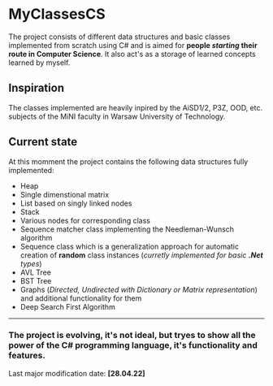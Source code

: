 # MyClassesCS
The project consists of different data structures and basic classes implemented from scratch using C# and is 
aimed for **people *starting* their route in Computer Science**. It also act's as a storage of learned concepts learned by myself.

## Inspiration
The classes implemented are heavily inpired by the AiSD1/2, P3Z, OOD, etc. subjects of the MiNI faculty in Warsaw University of Technology.

## Current state
At this momment the project contains the following data structures fully implemented:
- Heap
- Single dimenstional matrix
- List based on singly linked nodes
- Stack
- Various nodes for corresponding class
- Sequence matcher class implementing the Needleman-Wunsch algorithm
- Sequence class which is a generalization approach for automatic creation of **random** class instances (*curretly implemented for basic **.Net** types*)
- AVL Tree
- BST Tree
- Graphs (*Directed, Undirected with Dictionary or Matrix representation*) and additional functionality for them
- Deep Search First Algorithm

---

### The project is evolving, it's not ideal, but tryes to show all the power of the C# programming language, it's functionality and features.
Last major modification date: **\[28.04.22\]**
